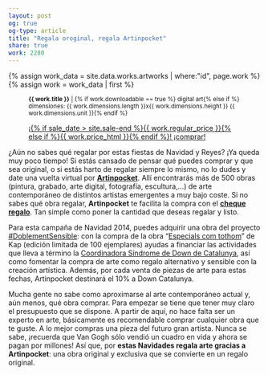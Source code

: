 ```yaml
---
layout: post
og: true
og-type: article
title: "Regala oroginal, regala Artinpocket" 
share: true
work: 2280
---
```


{% assign work_data = site.data.works.artworks | where:"id", page.work %}
{% assign work = work_data | first %}
<figure class="text-center">
	<div class="padding-artwork-container">
		<div class="embed-container embed-container_9-16">
			<core-image sizing="cover" class="core-image-size" preload fade src="{{ work.featured_src }}"></core-image>	
		</div>
	</div>
	<figcaption>
		<p><small><strong>{{ work.title }}</strong> | {% if work.downloadable == true %} digital art{% else if %} dimensiones: {{ work.dimensions.length }}x{{ work.dimensions.height }} {{ work.dimensions.unit }}{% endif %}</small></p>
		<p><a href="{{ work.permalink }}" class="btn btn-primary btn-lg">¡{% if sale_date > site.sale-end %}{{ work.regular_price }}{% else if %}{{ work.price_html }}{% endif %}! ¡comprar! <i class="fa fa-credit-card"></i></a></p>
	</figcaption>
</figure>

¿Aún no sabes qué regalar por estas fiestas de Navidad y Reyes? ¡Ya queda muy poco tiempo! Si estás cansado de pensar qué puedes comprar y que sea original, o si estás harto de regalar siempre lo mismo, no lo dudes y date una vuelta virtual por **[Artinpocket](http://www.artinpocket.cat/)**. Allí encontrarás más de 500 obras (pintura, grabado, arte digital, fotografía, escultura,…) de arte contemporáneo de distintos artistas emergentes a muy bajo coste. Si no sabes qué obra regalar, **Artinpocket** te facilita la compra con el **[cheque regalo](http://www.artinpocket.cat/tienda/cheque-regalo-navidad-2014/)**. Tan simple como poner la cantidad que deseas regalar y listo.

Para esta campaña de Navidad 2014, puedes adquirir una obra del proyecto [#DoblementSensible](https://twitter.com/hashtag/doblementsensible): con la compra de la obra “[Especials com tothom](http://www.artinpocket.cat/tienda/especials-com-tothom-kap-2014/)” de Kap (edición limitada de 100 ejemplares) ayudas a financiar las actividades que lleva a término la [Coordinadora Síndrome de Down de Catalunya](http://sindromedown.cat/ca/), así como fomentar la compra de arte como regalo alternativo y sensible con la creación artística. Además, por cada venta de piezas de arte para estas fechas, Artinpocket destinará el 10% a Down Catalunya.

Mucha gente no sabe como aproximarse al arte contemporáneo actual y, aún menos, qué obra comprar. Para empezar se tiene que tener muy claro el presupuesto que se dispone. A partir de aquí, no hace falta ser un experto en arte, básicamente es recomendable comprar cualquier obra que te guste. A lo mejor compras una pieza del futuro gran artista. Nunca se sabe, ¡recuerda que Van Gogh sólo vendió un cuadro en vida y ahora se pagan por millones!
Así que, por **estas Navidades regala arte gracias a Artinpocket**: una obra original y exclusiva que se convierte en un regalo original.